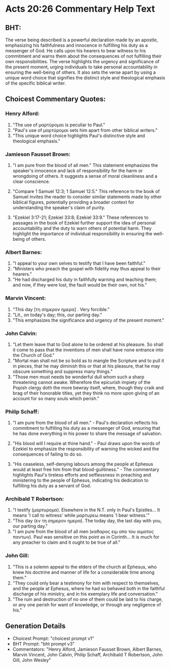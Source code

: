 # Acts 20:26 Commentary Help Text

## BHT:
The verse being described is a powerful declaration made by an apostle, emphasizing his faithfulness and innocence in fulfilling his duty as a messenger of God. He calls upon his hearers to bear witness to his commitment and warns them about the consequences of not fulfilling their own responsibilities. The verse highlights the urgency and significance of the present moment, urging individuals to take personal accountability in ensuring the well-being of others. It also sets the verse apart by using a unique word choice that signifies the distinct style and theological emphasis of the specific biblical writer.

## Choicest Commentary Quotes:
### Henry Alford:
1. "The use of μαρτύρομαι is peculiar to Paul." 
2. "Paul's use of μαρτύρομαι sets him apart from other biblical writers." 
3. "This unique word choice highlights Paul's distinctive style and theological emphasis."

### Jamieson Fausset Brown:
1. "I am pure from the blood of all men." This statement emphasizes the speaker's innocence and lack of responsibility for the harm or wrongdoing of others. It suggests a sense of moral cleanliness and a clear conscience.

2. "Compare 1 Samuel 12:3; 1 Samuel 12:5." This reference to the book of Samuel invites the reader to consider similar statements made by other biblical figures, potentially providing a broader context for understanding the speaker's claim of purity.

3. "Ezekiel 3:17-21; Ezekiel 33:8; Ezekiel 33:9." These references to passages in the book of Ezekiel further support the idea of personal accountability and the duty to warn others of potential harm. They highlight the importance of individual responsibility in ensuring the well-being of others.

### Albert Barnes:
1. "I appeal to your own selves to testify that I have been faithful."
2. "Ministers who preach the gospel with fidelity may thus appeal to their hearers."
3. "He had discharged his duty in faithfully warning and teaching them; and now, if they were lost, the fault would be their own, not his."

### Marvin Vincent:
1. "This day [τη σημερον ημερα] . Very forcible."
2. "Lit., on today's day; this, our parting day."
3. "This emphasizes the significance and urgency of the present moment."

### John Calvin:
1. "Let them leave that to God alone to be ordered at his pleasure. So shall it come to pass that the inventions of men shall have none entrance into the Church of God."
2. "Mortal man shall not be so bold as to mangle the Scripture and to pull it in pieces, that he may diminish this or that at his pleasure, that he may obscure something and suppress many things."
3. "Those men must needs be wonderful dull whom such a sharp threatening cannot awake. Wherefore the epicurish impiety of the Popish clergy doth the more bewray itself, where, though they craik and brag of their honorable titles, yet they think no more upon giving of an account for so many souls which perish."

### Philip Schaff:
1. "I am pure from the blood of all men." - Paul's declaration reflects his commitment to fulfilling his duty as a messenger of God, ensuring that he has done everything in his power to share the message of salvation. 

2. "His blood will I require at thine hand." - Paul draws upon the words of Ezekiel to emphasize the responsibility of warning the wicked and the consequences of failing to do so. 

3. "His ceaseless, self-denying labours among the people at Ephesus would at least free him from that blood-guiltiness." - The commentary highlights Paul's tireless efforts and selflessness in preaching and ministering to the people of Ephesus, indicating his dedication to fulfilling his duty as a servant of God.

### Archibald T Robertson:
1. "I testify (μαρτυρομα). Elsewhere in the N.T. only in Paul's Epistles... It means 'I call to witness' while μαρτυρεω means 'I bear witness.'" 
2. "This day (εν τη σημερον ημερα). The today day, the last day with you, our parting day." 
3. "I am pure from the blood of all men (καθαρος ειμ απο του αιματος παντων). Paul was sensitive on this point as in Corinth... It is much for any preacher to claim and it ought to be true of all."

### John Gill:
1. "This is a solemn appeal to the elders of the church at Ephesus, who knew his doctrine and manner of life for a considerable time among them."
2. "They could only bear a testimony for him with respect to themselves, and the people at Ephesus, where he had so behaved both in the faithful discharge of his ministry, and in his exemplary life and conversation."
3. "The ruin and destruction of no one of them could be laid to his charge, or any one perish for want of knowledge, or through any negligence of his."


## Generation Details
- Choicest Prompt: "choicest prompt v1"
- BHT Prompt: "bht prompt v3"
- Commentators: "Henry Alford, Jamieson Fausset Brown, Albert Barnes, Marvin Vincent, John Calvin, Philip Schaff, Archibald T Robertson, John Gill, John Wesley"
